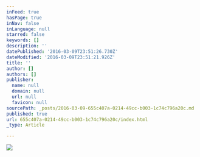 ```yaml
---
inFeed: true
hasPage: true
inNav: false
inLanguage: null
starred: false
keywords: []
description: ''
datePublished: '2016-03-09T23:51:26.730Z'
dateModified: '2016-03-09T23:51:21.926Z'
title: ''
author: []
authors: []
publisher:
  name: null
  domain: null
  url: null
  favicon: null
sourcePath: _posts/2016-03-09-655c407a-0214-49cc-b003-1c74c796a20c.md
published: true
url: 655c407a-0214-49cc-b003-1c74c796a20c/index.html
_type: Article

---
```

![](https://the-grid-user-content.s3-us-west-2.amazonaws.com/0e85e53e-1de3-4a78-ac27-c94258283cee.jpg)
